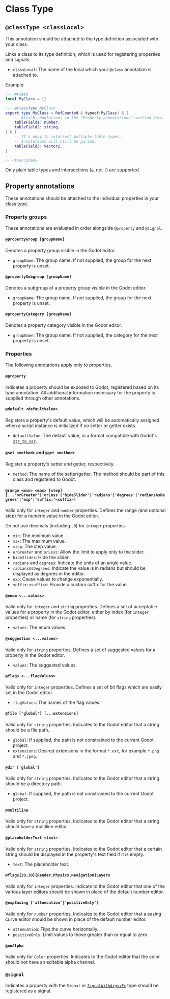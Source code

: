 # Class Type

## `@classType <classLocal>`

This annotation should be attached to the type definition associated with your
class.

Links a class to its type definition, which is used for registering properties
and signals.

- `classLocal`: The name of the local which your `@class` annotation is
  attached to.

Example:

```lua
--- @class
local MyClass = {}

--- @classType MyClass
export type MyClass = RefCounted & typeof(MyClass) & {
    -- Attach annotations in the "Property annnotations" section here.
    tableField1: number,
    tableField2: string,
} & {
    -- It's okay to intersect multiple table types.
    -- Annotations will still be parsed.
    tableField3: Vector2,
}

-- <truncated>
```

Only plain table types and intersections (`&`, not `|`) are supported.

## Property annotations

These annotations should be attached to the individual properties in your class
type.

### Property groups

These annotations are evaluated in order alongside `@property` and `@signal`.

#### `@propertyGroup [groupName]`

Denotes a property group visible in the Godot editor.

- `groupName`: The group name. If not supplied, the group for the next property
  is unset.

#### `@propertySubgroup [groupName]`

Denotes a subgroup of a property group visible in the Godot editor.

- `groupName`: The group name. If not supplied, the group for the next property
  is unset.

#### `@propertyCategory [groupName]`

Denotes a property category visible in the Godot editor.

- `groupName`: The group name. If not supplied, the category for the next
  property is unset.

### Properties

The following annotations apply only to properties.

#### `@property`

Indicates a property should be exposed to Godot, registered based on its type
annotation. All additional information necessary for the property is supplied
through other annotations.

#### `@default <defaultValue>`

Registers a property's default value, which will be automatically assigned when
a script instance is initialized if no setter or getter exists.

- `defaultValue`: The default value, in a format compatible with Godot's
  [`str_to_var`](https://docs.godotengine.org/en/stable/classes/class_@globalscope.html#class-globalscope-method-str-to-var).

#### `@set <method>` and `@get <method>`

Register a property's setter and getter, respectively.

- `method`: The name of the setter/getter. The method should be part of this
  class and registered to Godot.

#### `@range <min> <max> [step] [...'orGreater'|'orLess'|'hideSlider'|'radians'|'degrees'|'radiansAsDegrees'|'exp'|'suffix:'<suffix>]`

Valid only for `integer` and `number` properties. Defines the range (and
optional step) for a numeric value in the Godot editor.

Do not use decimals (including `.0`) for `integer` properties.

- `min`: The minimum value.
- `max`: The maximum value.
- `step`: The step value.
- `orGreater` and `orLess`: Allow the limit to apply only to the slider.
- `hideSlider`: Hide the slider.
- `radians` and `degrees`: Indicate the units of an angle value.
- `radiansAsDegrees`: Indicate the value is in radians but should be displayed
  as degrees in the editor.
- `exp`: Cause values to change exponentially.
- `suffix:<suffix>`: Provide a custom suffix for the value.

#### `@enum <...values>`

Valid only for `integer` and `string` properties. Defines a set of acceptable
values for a property in the Godot editor, either by index (for `integer`
properties) or name (for `string` properties).

- `values`: The enum values.

#### `@suggestion <...values>`

Valid only for `string` properties. Defines a set of suggested values for a
property in the Godot editor.

- `values`: The suggested values.

#### `@flags <...flagValues>`

Valid only for `integer` properties. Defines a set of bit flags which are easily
set in the Godot editor.

- `flagValues`: The names of the flag values.

#### `@file ['global'] [...extensions]`

Valid only for `string` properties. Indicates to the Godot editor that a string
should be a file path.

- `global`: If supplied, the path is not constrained to the current Godot
  project.
- `extensions`: Desired extensions in the format `*.ext`, for example `*.png`
  and `*.jpeg`.

#### `@dir ['global']`

Valid only for `string` properties. Indicates to the Godot editor that a string
should be a directory path.

- `global`: If supplied, the path is not constrained to the current Godot
  project.

#### `@multiline`

Valid only for `string` properties. Indicates to the Godot editor that a string
should have a multiline editor.

#### `@placeholderText <text>`

Valid only for `string` properties. Indicates to the Godot editor that a certain
string should be displayed in the property's text field if it is empty.

- `text`: The placeholder text.

#### `@flags{2D,3D}{Render,Physics,Navigation}Layers`

Valid only for `integer` properties. Indicate to the Godot editor that one of
the various layer editors should be shown in place of the default number editor.

#### `@expEasing ['attenuation'|'positiveOnly']`

Valid only for `number` properties. Indicates to the Godot editor that a easing
curve editor should be shown in place of the default number editor.

- `attenuation`: Flips the curve horizontally.
- `positiveOnly`: Limit values to those greater than or equal to zero.

#### `@noAlpha`

Valid only for `Color` properties. Indicates to the Godot editor that the color
should not have an editable alpha channel.

### `@signal`

Indicates a property with the `Signal` or [`SignalWithArgs<F>`](../type-conversion.md#signalwithargsf)
type should be registered as a signal.
